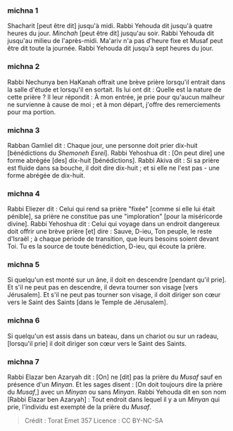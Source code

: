 
### michna 1
Shacharit [peut être dit] jusqu'à midi. Rabbi Yehouda dit jusqu'à quatre heures du jour.  _Minchah_ [peut être dit] jusqu'au soir. Rabbi Yehouda dit jusqu'au milieu de l'après-midi.  Ma'ariv n'a pas d'heure fixe et Musaf peut être dit toute la journée. Rabbi Yehouda dit jusqu'à sept heures du jour.

### michna 2
Rabbi Nechunya ben HaKanah offrait une brève prière lorsqu'il entrait dans la salle d'étude et lorsqu'il en sortait. Ils lui ont dit : Quelle est la nature de cette prière ? Il leur répondit : À mon entrée, je prie pour qu'aucun malheur ne survienne à cause de moi ; et à mon départ, j'offre des remerciements pour ma portion.

### michna 3
Rabban Gamliel dit : Chaque jour, une personne doit prier dix-huit [bénédictions du _Shemoneh Esrei_]. Rabbi Yehoshua dit : [On peut dire] une forme abrégée [des] dix-huit [bénédictions]. Rabbi Akiva dit : Si sa prière est fluide dans sa bouche, il doit dire dix-huit ; et si elle ne l'est pas - une forme abrégée de dix-huit.

### michna 4
Rabbi Eliezer dit : Celui qui rend sa prière "fixée" [comme si elle lui était pénible], sa prière ne constitue pas une "imploration" [pour la miséricorde divine]. Rabbi Yehoshua dit : Celui qui voyage dans un endroit dangereux doit offrir une brève prière [et] dire :  Sauve, D-ieu, Ton peuple, le reste d'Israël ; à chaque période de transition, que leurs besoins soient devant Toi. Tu es la source de toute bénédiction, D-ieu, qui écoute la prière.

### michna 5
Si quelqu'un est monté sur un âne, il doit en descendre [pendant qu'il prie]. Et s'il ne peut pas en descendre, il devra tourner son visage [vers Jérusalem]. Et s'il ne peut pas tourner son visage, il doit diriger son cœur vers le Saint des Saints [dans le Temple de Jérusalem].

### michna 6
Si quelqu'un est assis dans un bateau, dans un chariot ou sur un radeau, [lorsqu'il prie] il doit diriger son cœur vers le Saint des Saints.

### michna 7
Rabbi Elazar ben Azaryah dit : [On] ne [dit] pas la prière du _Musaf_ sauf en présence d'un _Minyan_. Et les sages disent : [On doit toujours dire la prière du _Musaf_,] avec un _Minyan_ ou sans _Minyan_. Rabbi Yehouda dit en son nom [Rabbi Elazar ben Azaryah] : Tout endroit dans lequel il y a un _Minyan_ qui prie, l'individu est exempté de la prière du _Musaf_.

>Crédit : Torat Emet 357
>Licence : CC BY-NC-SA 
